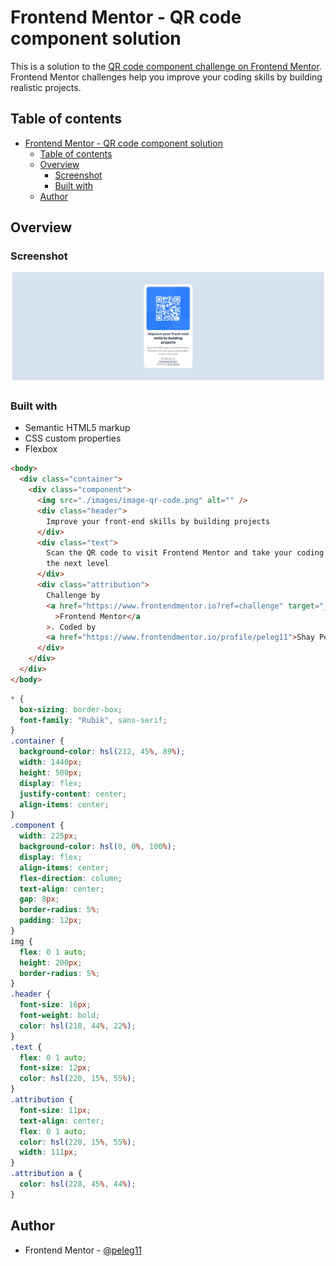 # Frontend Mentor - QR code component solution

This is a solution to the [QR code component challenge on Frontend Mentor](https://www.frontendmentor.io/challenges/qr-code-component-iux_sIO_H). Frontend Mentor challenges help you improve your coding skills by building realistic projects.

## Table of contents

- [Frontend Mentor - QR code component solution](#frontend-mentor---qr-code-component-solution)
  - [Table of contents](#table-of-contents)
  - [Overview](#overview)
    - [Screenshot](#screenshot)
    - [Built with](#built-with)
  - [Author](#author)

## Overview

### Screenshot

![](./screenshot.jpg)

### Built with

- Semantic HTML5 markup
- CSS custom properties
- Flexbox

```html
<body>
  <div class="container">
    <div class="component">
      <img src="./images/image-qr-code.png" alt="" />
      <div class="header">
        Improve your front-end skills by building projects
      </div>
      <div class="text">
        Scan the QR code to visit Frontend Mentor and take your coding skills to
        the next level
      </div>
      <div class="attribution">
        Challenge by
        <a href="https://www.frontendmentor.io?ref=challenge" target="_blank"
          >Frontend Mentor</a
        >. Coded by
        <a href="https://www.frontendmentor.io/profile/peleg11">Shay Peleg</a>.
      </div>
    </div>
  </div>
</body>
```

```css
* {
  box-sizing: border-box;
  font-family: "Rubik", sans-serif;
}
.container {
  background-color: hsl(212, 45%, 89%);
  width: 1440px;
  height: 500px;
  display: flex;
  justify-content: center;
  align-items: center;
}
.component {
  width: 225px;
  background-color: hsl(0, 0%, 100%);
  display: flex;
  align-items: center;
  flex-direction: column;
  text-align: center;
  gap: 8px;
  border-radius: 5%;
  padding: 12px;
}
img {
  flex: 0 1 auto;
  height: 200px;
  border-radius: 5%;
}
.header {
  font-size: 16px;
  font-weight: bold;
  color: hsl(218, 44%, 22%);
}
.text {
  flex: 0 1 auto;
  font-size: 12px;
  color: hsl(220, 15%, 55%);
}
.attribution {
  font-size: 11px;
  text-align: center;
  flex: 0 1 auto;
  color: hsl(220, 15%, 55%);
  width: 111px;
}
.attribution a {
  color: hsl(228, 45%, 44%);
}
```

## Author

- Frontend Mentor - [@peleg11](https://www.frontendmentor.io/profile/peleg11)
